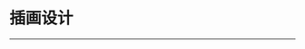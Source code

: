 # 插画设计

---

<content-page 
    uid="4b795c1b-8f46-48a8-8d82-b8f05239ea14"
    :superlink="[
        {
          uuid:'8801d2ba-4c4b-4179-93a7-34c9a7ed4ec5',
          title: '蓝湖',
          icon: 'https://cdn.lanhuapp.com/web/static/favicon.ico',
          href: 'https://lanhuapp.com/',
          description: '高效的产品设计协作平台'
        },
        {
          uuid:'a499f66e-2984-4427-b934-aea9cf4e06e8',
          title: 'Iconfont',
          icon:
            'https://img.alicdn.com/imgextra/i2/O1CN01ZyAlrn1MwaMhqz36G_!!6000000001499-73-tps-64-64.ico',
          href: 'https://www.iconfont.cn/',
          description: '国内功能很强大且图标内容很丰富的矢量图标库，提供矢量图标下载、在线存储、格式转换等功能。阿里巴巴体验团队倾力打造，设计和前端开发的便捷工具'
        },
        {
          uuid:'7af78fa1-680e-41da-b68f-b40e41fd1696',
          title: '稿定-设计',
          icon: 'https://www.gaoding.com/favicon.ico',
          href: 'https://www.gaoding.com/templates/fcc1612548-fc1612547',
          description: '首图图片模板在线设计制作'
        },
        {
          uuid:'78ce709d-f638-40a2-a306-22aeebc2d392',
          title: '创客贴',
          icon: 'https://www.chuangkit.com/favicon.ico',
          href: 'https://www.chuangkit.com/',
          description: '让设计触手可得'
        },
        {
          uuid:'e6e88476-d6ae-4d53-b9e9-b9d91f2af571',
          title: '花瓣-设计',
          icon: 'https://huaban.com/favicon.ico',
          href: 'https://huaban.com/',
          description: '花瓣，陪你做生活的设计师'
        },
        {
          uuid:'de9ce625-40a5-4b1d-94fc-4283161a7fce',
          title: 'LOADING.IO',
          icon: '/images/loading.ico',
          href: 'https://loading.io/',
          description: 'Animation Made Easy'
        },
        {
          uuid:'1df90880-b01c-41f8-97d4-4ed9bfeea5a9',
          title: 'IconPark资源站',
          icon:
            'https://sf1-scmcdn-tos.pstatp.com/obj/goofy/ad/bydesign/iconparksite/logo.svg',
          href: 'https://iconpark.bytedance.com/',
          description: '丰富多彩的资源库免费使用'
        },
        {
          uuid:'7a47a94a-166e-4f93-a5a9-8ce81845d890',
          title: 'Fontawesome',
          icon: '/images/fontawesome.ico',
          href: 'http://www.fontawesome.com.cn/icons-ui/',
          description: 'Fontawesome The Icons'
        },
        {
          uuid:'3300e243-9b7e-4f3a-9fac-4c90960be46d',
          title: 'unDraw',
          icon: 'https://undraw.co/favicon.ico',
          href: 'https://undraw.co/illustrations',
          description: 'Browse to find the images that fit your needs and click to download. Use the on-the-fly color image generation to match your brand identity.'
        },
        {
          uuid:'e1a59d0a-8684-4f72-a2d5-8ec87acba131',
          title: 'IRA Design',
          icon: 'https://iradesign.io/assets/img/favicon.svg',
          href: 'https://iradesign.io/illustrations',
          description: 'Discover IRA illustrations to power up your project.'
        },
        {
          uuid:'63c9e827-f008-4003-954c-563be4f9774d',
          title: 'Ouch',
          icon: 'https://maxst.icons8.com/vue-static/ouch/seo/favicon.png',
          href: 'https://icons8.com/illustrations',
          description: 'Free vector illustrations to enhance your project'
        },
        {
          uuid:'4ab073dd-7dfa-492e-9ac9-b5f54db1d624',
          title: 'DrawKit',
          icon: 'https://assets-global.website-files.com/5bcb46130508ef456a7b2930/5bccdc4be50f241805c1a48b_drawkit-favicon-export-v0.1.png',
          href: 'https://www.drawkit.io/',
          description: 'Beautiful, free illustrations. Updated weekly.'
        },
        {
          uuid:'bfcdd4ef-24af-413d-9e9d-194462194a5a',
          title: 'Humaaans',
          icon: 'https://assets.website-files.com/5bff8886c3964a992e90d465/5c00a0ccd86e9656ff7c748a_favicon-32.png',
          href: 'https://www.humaaans.com/',
          description: 'Mix-&-match illustrations of people with a design library'
        },
        {
          uuid:'daaa9569-133f-4d7a-b116-1b945d152e14',
          title: 'illu-station',
          icon: 'https://mllj2j8xvfl0.i.optimole.com/d0cOXWA.3970~373ad/w:auto/h:auto/q:90/https://s30246.pcdn.co/wp-content/uploads/2019/04/cropped-favicon-2-32x32.png',
          href: 'https://themeisle.com/illustrations/',
          description: 'Illustrations to use in your next project'
        },
        {
          uuid:'e49f04a3-1851-4f85-9fb8-bb90a1229eaf',
          title: 'blush.design',
          icon: 'https://blush.design/favicon-32x32.png',
          href: 'https://blush.design/',
          description: '运用全球艺术家的系列轻松创建和定制精美的插画。试试吧，超有趣。'
        },
        {
          uuid:'3d615200-5e27-4f75-957f-3c806f95e505',
          title: 'Glaze',
          icon: 'https://www.glazestock.com/img/icons/favicon-32x32.png',
          href: 'https://www.glazestock.com/',
          description: 'Memorable products, brands, & presentations start with our curated royalty-free illustration library'
        },
        {
          uuid:'30528625-0e05-427b-956e-0ed379a2bcdc',
          title: 'ManyPixels',
          icon: 'https://www.manypixels.co/favicon.ico',
          href: 'https://www.manypixels.co/gallery',
          description: '2,500+ royalty-free illustrations to power up your designs'
        },
        {
          uuid:'ce5fd7e9-510c-4044-bc69-5d7e6394241f',
          title: 'Storyset',
          icon: 'https://storyset.com/favicon-32x32.png',
          href: 'https://storyset.com/',
          description: 'Awesome free customizable illustrations for your next project'
        },
        {
          uuid:'512b3a8f-c1a9-46be-b4dc-ff3735151626',
          title: 'figma',
          icon: 'https://static.figma.com/app/icon/1/favicon.png',
          href: 'https://www.figma.com/',
          description: 'www.figma.com/'
        },
        {
          uuid:'1ca87d9c-43cf-4b4e-b6d6-63dc17e16330',
          title: 'Color Hunt',
          icon: 'https://colorhunt.co/img/color-hunt-icon-192.png?v4',
          href: 'https://colorhunt.co/',
          description: 'Color Palettes for Designers and Artists'
        }
    ]"
/>
